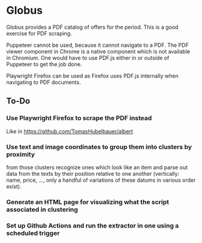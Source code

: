 # Globus

Globus provides a PDF catalog of offers for the period. This is a good exercise for PDF scraping.

Puppeteer cannot be used, because it cannot navigate to a PDF. The PDF viewer component in Chrome
is a native component which is not available in Chromium. One would have to use PDF.js either in
or outside of Puppeteer to get the job done.

Playwright Firefox can be used as Firefox uses PDF.js internally when navigating to PDF documents.

## To-Do

### Use Playwright Firefox to scrape the PDF instead

Like in https://github.com/TomasHubelbauer/albert

### Use text and image coordinates to group them into clusters by proximity

from those clusters recognize ones which look like an item and parse out data from
the texts by their position relative to one another (vertically: name, price, …,
only a handful of variations of these datums in various order exist).

### Generate an HTML page for visualizing what the script associated in clustering

### Set up Github Actions and run the extractor in one using a scheduled trigger
